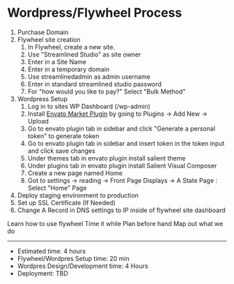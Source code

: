 # Wordpress/Flywheel Process

1. Purchase Domain
2. Flywheel site creation
    1. In Flywheel, create a new site.
    2. Use "Streamlined Studio" as site owner
    3. Enter in a Site Name
    4. Enter in a temporary domain
    5. Use streamlinedadmin as admin username
    6. Enter in standard streamlined studio password
    7. For "how would you like to pay?" Select "Bulk Method"
3. Wordpress Setup
    1. Log in to sites WP Dashboard (/wp-admin)
    2. Install [Envato Market Plugin](http://envato.github.io/wp-envato-market/) by going to Plugins -> Add New -> Upload
    3. Go to envato plugin tab in sidebar and click "Generate a personal token" to generate token
    4. Go to envato plugin tab in sidebar and insert token in the token input and click save changes
    5. Under themes tab in envato plugin install salient theme
    6. Under plugins tab in envato plugin install Salient Visual Composer
    7. Create a new page named Home
    8. Got to settings -> reading -> Front Page Displays -> A State Page : Select "Home" Page
4. Deploy staging environment to production
5. Set up SSL Certificate (If Needed)
6. Change A Record in DNS settings to IP inside of flywheel site dashboard

Learn how to use flywheel
Time it while 
Plan before hand 
Map out what we do 

---------------------

- Estimated time: 4 hours
- Flywheel/Wordpres Setup time: 20 min
- Wordpres Design/Development time: 4 Hours
- Deployment: TBD
